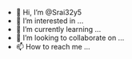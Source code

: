 - 👋 Hi, I’m @Srai32y5
- 👀 I’m interested in ...
- 🌱 I’m currently learning ...
- 💞️ I’m looking to collaborate on ...
- 📫 How to reach me ...

<!---
Srai32y5/Srai32y5 is a ✨ special ✨ repository because its `README.md` (this file) appears on your GitHub profile.
You can click the Preview link to take a look at your changes.
---
